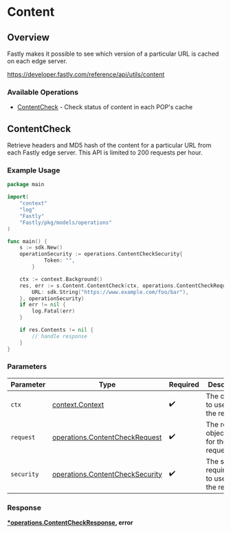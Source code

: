 # Content

## Overview

Fastly makes it possible to see which version of a particular URL is cached on each edge server.

<https://developer.fastly.com/reference/api/utils/content>
### Available Operations

* [ContentCheck](#contentcheck) - Check status of content in each POP's cache

## ContentCheck

Retrieve headers and MD5 hash of the content for a particular URL from each Fastly edge server. This API is limited to 200 requests per hour.

### Example Usage

```go
package main

import(
	"context"
	"log"
	"Fastly"
	"Fastly/pkg/models/operations"
)

func main() {
    s := sdk.New()
    operationSecurity := operations.ContentCheckSecurity{
            Token: "",
        }

    ctx := context.Background()
    res, err := s.Content.ContentCheck(ctx, operations.ContentCheckRequest{
        URL: sdk.String("https://www.example.com/foo/bar"),
    }, operationSecurity)
    if err != nil {
        log.Fatal(err)
    }

    if res.Contents != nil {
        // handle response
    }
}
```

### Parameters

| Parameter                                                                          | Type                                                                               | Required                                                                           | Description                                                                        |
| ---------------------------------------------------------------------------------- | ---------------------------------------------------------------------------------- | ---------------------------------------------------------------------------------- | ---------------------------------------------------------------------------------- |
| `ctx`                                                                              | [context.Context](https://pkg.go.dev/context#Context)                              | :heavy_check_mark:                                                                 | The context to use for the request.                                                |
| `request`                                                                          | [operations.ContentCheckRequest](../../models/operations/contentcheckrequest.md)   | :heavy_check_mark:                                                                 | The request object to use for the request.                                         |
| `security`                                                                         | [operations.ContentCheckSecurity](../../models/operations/contentchecksecurity.md) | :heavy_check_mark:                                                                 | The security requirements to use for the request.                                  |


### Response

**[*operations.ContentCheckResponse](../../models/operations/contentcheckresponse.md), error**

